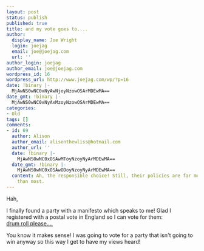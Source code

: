```yaml
---
layout: post
status: publish
published: true
title: and my vote goes to....
author:
  display_name: Joe Wright
  login: joejag
  email: joe@joejag.com
  url: ''
author_login: joejag
author_email: joe@joejag.com
wordpress_id: 16
wordpress_url: http://www.joejag.com/wp/?p=16
date: !binary |-
  MjAwNS0wNC0xNyAwNjoyNzowOSArMDEwMA==
date_gmt: !binary |-
  MjAwNS0wNC0xNyAxMzoyNzowOSArMDEwMA==
categories:
- Old
tags: []
comments:
- id: 69
  author: Alison
  author_email: alisonthewliss@hotmail.com
  author_url: ''
  date: !binary |-
    MjAwNS0wNC0xOSAwMToyNzoyNyArMDEwMA==
  date_gmt: !binary |-
    MjAwNS0wNC0xOSAwODoyNzoyNyArMDEwMA==
  content: Ah, the responsible choice! Still, their policies are far more credible
    than most.
---
```

<p>Hah,</p>
<p>I finally found a party with a manifesto which speaks to me!  Glad I registered with a postal vote in England so I can vote for them:<br />
<a href="http://omrlp.brinkster.net/Manicfesto2005.asp">drum roll please....</a></p>
<p>You know it makes sense!  I was going to vote for a party that isn't going to win anyway so this way I get to have my views heard!</p>
